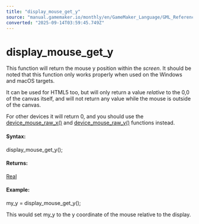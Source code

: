 ```yaml
---
title: "display_mouse_get_y"
source: "manual.gamemaker.io/monthly/en/GameMaker_Language/GML_Reference/Cameras_And_Display/display_mouse_get_y.htm"
converted: "2025-09-14T03:59:45.749Z"
---
```


# display\_mouse\_get\_y

This function will return the mouse y position within the _screen_. It should be noted that this function only works properly when used on the Windows and macOS targets.

It can be used for HTML5 too, but will only return a value _relative_ to the 0,0 of the canvas itself, and will not return any value while the mouse is outside of the canvas.

For other devices it will return 0, and you should use the [device\_mouse\_raw\_x()](../Game_Input/Device_Input/device_mouse_raw_x.md) and [device\_mouse\_raw\_y()](../Game_Input/Device_Input/device_mouse_raw_y.md) functions instead.

#### Syntax:

display\_mouse\_get\_y();

#### Returns:

[Real](../../../../../../GameMaker_Language/GML_Overview/Data_Types.md)

#### Example:

my\_y = display\_mouse\_get\_y();

This would set my\_y to the y coordinate of the mouse relative to the display.
